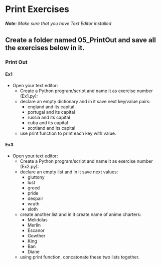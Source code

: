 # Print Exercises

<!--print function with it's most possibilities and talk about __repr__ and __str__-->
###### **Note**: Make sure that you have Text Editor installed



## Create a folder named 05_PrintOut and save all the exercises below in it.

### Print Out

#### Ex1 

- Open your text editor:
  - Create a Python program/script and name it as exercise number (Ex1.py):
  - declare an empty dictionary and in it save next key/value pairs:
    - england and its capital
    - portugal and its capital
    - russia and its capital
    - cuba and its capital
    - scotland and its capital
  - use print function to print each key with value.


#### Ex3

- Open your text editor:
  - Create a Python program/script and name it as exercise number (Ex2.py):
  - declare an empty list and in it save next values:
    - gluttony
    - lust
    - greed
    - pride
    - despair
    - wrath
    - sloth
  - create another list  and in it create name of anime charters:
    - Melidolas
    - Merlin
    - Escanor
    - Gowther
    - King
    - Ban
    - Diane
  - using print function, concatonate these two lists together.
